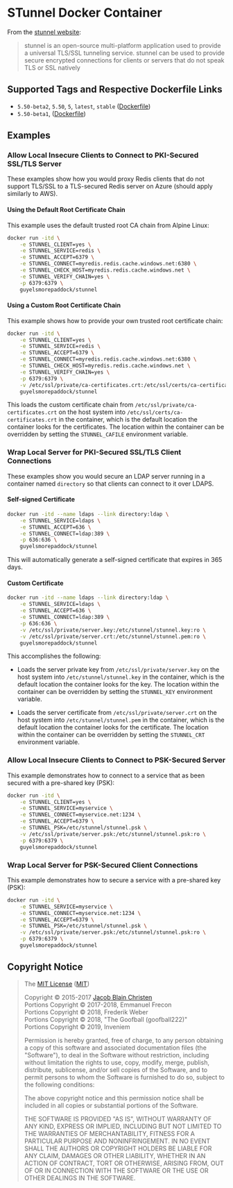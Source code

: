 # STunnel Docker Container
From the [stunnel website](https://www.stunnel.org/):
> stunnel is an open-source multi-platform application used to provide a 
> universal TLS/SSL tunneling service. stunnel can be used to provide secure 
> encrypted connections for clients or servers that do not speak TLS or SSL 
> natively

## Supported Tags and Respective Dockerfile Links
- `5.50-beta2`, `5.50`, `5`, `latest`, `stable` ([Dockerfile](https://github.com/GuyPaddock/stunnel/blob/5.50-beta2/Dockerfile))
- `5.50-beta1`, ([Dockerfile](https://github.com/GuyPaddock/stunnel/blob/5.50-beta1/Dockerfile))

## Examples
### Allow Local Insecure Clients to Connect to PKI-Secured SSL/TLS Server
These examples show how you would proxy Redis clients that do not support 
TLS/SSL to a TLS-secured Redis server on Azure (should apply similarly to AWS).

#### Using the Default Root Certificate Chain
This example uses the default trusted root CA chain from Alpine Linux:

```bash
docker run -itd \
    -e STUNNEL_CLIENT=yes \
    -e STUNNEL_SERVICE=redis \
    -e STUNNEL_ACCEPT=6379 \
    -e STUNNEL_CONNECT=myredis.redis.cache.windows.net:6380 \
    -e STUNNEL_CHECK_HOST=myredis.redis.cache.windows.net \
    -e STUNNEL_VERIFY_CHAIN=yes \
    -p 6379:6379 \
    guyelsmorepaddock/stunnel
```

#### Using a Custom Root Certificate Chain
This example shows how to provide your own trusted root certificate chain:

```bash
docker run -itd \
    -e STUNNEL_CLIENT=yes \
    -e STUNNEL_SERVICE=redis \
    -e STUNNEL_ACCEPT=6379 \
    -e STUNNEL_CONNECT=myredis.redis.cache.windows.net:6380 \
    -e STUNNEL_CHECK_HOST=myredis.redis.cache.windows.net \
    -e STUNNEL_VERIFY_CHAIN=yes \
    -p 6379:6379 \
    -v /etc/ssl/private/ca-certificates.crt:/etc/ssl/certs/ca-certificates.crt:ro \
    guyelsmorepaddock/stunnel
```

This loads the custom certificate chain from
`/etc/ssl/private/ca-certificates.crt` on the host system into 
`/etc/ssl/certs/ca-certificates.crt` in the container, which is the default 
location the container looks for the certificates. The location within the 
container can be overridden by setting the `STUNNEL_CAFILE` environment 
variable.

### Wrap Local Server for PKI-Secured SSL/TLS Client Connections
These examples show you would secure an LDAP server running in a container 
named `directory` so that clients can connect to it over LDAPS.

#### Self-signed Certificate
```bash
docker run -itd --name ldaps --link directory:ldap \
    -e STUNNEL_SERVICE=ldaps \
    -e STUNNEL_ACCEPT=636 \
    -e STUNNEL_CONNECT=ldap:389 \
    -p 636:636 \
    guyelsmorepaddock/stunnel
```

This will automatically generate a self-signed certificate that expires in 365 
days.

#### Custom Certificate
```bash
docker run -itd --name ldaps --link directory:ldap \
    -e STUNNEL_SERVICE=ldaps \
    -e STUNNEL_ACCEPT=636 \
    -e STUNNEL_CONNECT=ldap:389 \
    -p 636:636 \
    -v /etc/ssl/private/server.key:/etc/stunnel/stunnel.key:ro \
    -v /etc/ssl/private/server.crt:/etc/stunnel/stunnel.pem:ro \
    guyelsmorepaddock/stunnel
```

This accomplishes the following:
- Loads the server private key from `/etc/ssl/private/server.key` on the host 
system into `/etc/stunnel/stunnel.key` in the container, which is the default 
location the container looks for the key. The location within the container can 
be overridden by setting the `STUNNEL_KEY` environment variable.

- Loads the server certificate from `/etc/ssl/private/server.crt` on the host 
system into `/etc/stunnel/stunnel.pem` in the container, which is the default 
location the container looks for the certificate. The location within the 
container can be overridden by setting the `STUNNEL_CRT` environment variable.

### Allow Local Insecure Clients to Connect to PSK-Secured Server
This example demonstrates how to connect to a service that as been secured with 
a pre-shared key (PSK):

```bash
docker run -itd \
    -e STUNNEL_CLIENT=yes \
    -e STUNNEL_SERVICE=myservice \
    -e STUNNEL_CONNECT=myservice.net:1234 \
    -e STUNNEL_ACCEPT=6379 \
    -e STUNNEL_PSK=/etc/stunnel/stunnel.psk \
    -v /etc/ssl/private/server.psk:/etc/stunnel/stunnel.psk:ro \
    -p 6379:6379 \
    guyelsmorepaddock/stunnel
```

### Wrap Local Server for PSK-Secured Client Connections
This example demonstrates how to secure a service with a pre-shared key (PSK):

```bash
docker run -itd \
    -e STUNNEL_SERVICE=myservice \
    -e STUNNEL_CONNECT=myservice.net:1234 \
    -e STUNNEL_ACCEPT=6379 \
    -e STUNNEL_PSK=/etc/stunnel/stunnel.psk \
    -v /etc/ssl/private/server.psk:/etc/stunnel/stunnel.psk:ro \
    -p 6379:6379 \
    guyelsmorepaddock/stunnel
```

## Copyright Notice
>The [MIT License](LICENSE.txt) ([MIT](https://opensource.org/licenses/MIT))
>
> Copyright &copy; 2015-2017 [Jacob Blain Christen](https://github.com/dweomer)  
> Portions Copyright &copy; 2017-2018, Emmanuel Frecon  
> Portions Copyright &copy; 2018, Frederik Weber  
> Portions Copyright &copy; 2018, "The Goofball (goofball222)"  
> Portions Copyright &copy; 2019, Inveniem  
>
> Permission is hereby granted, free of charge, to any person obtaining a copy of
> this software and associated documentation files (the "Software"), to deal in
> the Software without restriction, including without limitation the rights to
> use, copy, modify, merge, publish, distribute, sublicense, and/or sell copies of
> the Software, and to permit persons to whom the Software is furnished to do so,
> subject to the following conditions:
>
> The above copyright notice and this permission notice shall be included in all
> copies or substantial portions of the Software.
>
> THE SOFTWARE IS PROVIDED "AS IS", WITHOUT WARRANTY OF ANY KIND, EXPRESS OR
> IMPLIED, INCLUDING BUT NOT LIMITED TO THE WARRANTIES OF MERCHANTABILITY, FITNESS
> FOR A PARTICULAR PURPOSE AND NONINFRINGEMENT. IN NO EVENT SHALL THE AUTHORS OR
> COPYRIGHT HOLDERS BE LIABLE FOR ANY CLAIM, DAMAGES OR OTHER LIABILITY, WHETHER
> IN AN ACTION OF CONTRACT, TORT OR OTHERWISE, ARISING FROM, OUT OF OR IN
> CONNECTION WITH THE SOFTWARE OR THE USE OR OTHER DEALINGS IN THE SOFTWARE.
